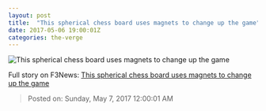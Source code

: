 ```yaml
---
layout: post
title:  "This spherical chess board uses magnets to change up the game"
date: 2017-05-06 19:00:01Z
categories: the-verge
---
```


![This spherical chess board uses magnets to change up the game](https://cdn0.vox-cdn.com/thumbor/TwHR7kWSoNmCziSil1mMMXr1gnA=/0x36:1688x920/fit-in/1200x630/cdn1.vox-cdn.com/uploads/chorus_asset/file/8474471/Screen_Shot_2017_05_06_at_1.01.30_PM.png)




Full story on F3News: [This spherical chess board uses magnets to change up the game](http://www.f3nws.com/n/xEX34D)

> Posted on: Sunday, May 7, 2017 12:00:01 AM
